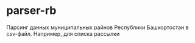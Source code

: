 # parser-rb
Парсинг данных муниципальных райнов Республики Башкортостан в csv-файл. Например, для списка рассылки
